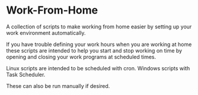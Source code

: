 # Work-From-Home

A collection of scripts to make working from home easier by setting up your work environment automatically.

If you have trouble defining your work hours when you are working at home these scripts are intended to help you start and stop working on time by opening and closing your work programs at scheduled times.

Linux scripts are intended to be scheduled with cron.
Windows scripts with Task Scheduler.

These can also be run manually if desired.
